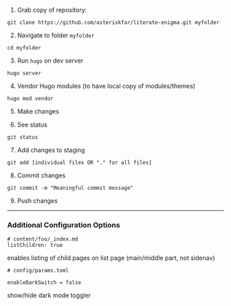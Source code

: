 1. Grab copy of repository:

```
git clone https://github.com/asteriskfar/literate-enigma.git myfolder
```

2. Navigate to folder `myfolder`

```
cd myfolder
```

3. Run `hugo` on dev server

```
hugo server
```

4. Vendor Hugo modules (to have local copy of modules/themes)

```
hugo mod vendor
```

5. Make changes

6. See status

```
git status
```

7. Add changes to staging

```
git add [individual files OR "." for all files]
```

8. Commit changes

```
git commit -m "Meaningful commit message"
```

9. Push changes

---

### Additional Configuration Options

```
# content/foo/_index.md
listChildren: true
```

enables listing of child pages on list page (main/middle part, not sidenav)


```
# config/params.toml

enableDarkSwitch = false
```

show/hide dark mode toggler